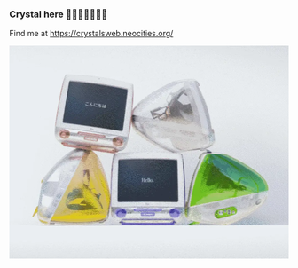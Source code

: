 ### Crystal here 💾💽📼🏳️‍🌈🏳️‍⚧️

Find me at https://crystalsweb.neocities.org/

![Test Image 1](packing1.webp)
